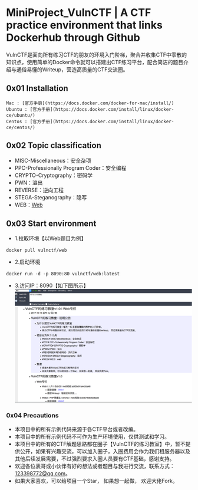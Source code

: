 # MiniProject_VulnCTF | A CTF practice environment that links Dockerhub through Github

VulnCTF是面向所有练习CTF的朋友的环境入门阶梯，聚合并收集CTF中零散的知识点，使用简单的Docker命令就可以搭建出CTF练习平台，配合简洁的题目介绍与通俗易懂的Writeup，营造高质量的CTF交流圈。 

## 0x01 Installation

```Reference documents
Mac : [官方手册](https://docs.docker.com/docker-for-mac/install/)
Ubuntu : [官方手册](https://docs.docker.com/install/linux/docker-ce/ubuntu/)
Centos : [官方手册](https://docs.docker.com/install/linux/docker-ce/centos/)
```

## 0x02 Topic classification 

*   MISC-Miscellaneous：安全杂项
*   PPC-Professionally Program Coder：安全编程
*   CRYPTO-Cryptography：密码学
*   PWN：溢出
*   REVERSE：逆向工程 
*   STEGA-Steganography：隐写 
*   WEB：[Web](./Web)

## 0x03 Start environment

* 1.拉取环境【以Web题目为例】
```     
docker pull vulnctf/web
```
* 2.启动环境
```
docker run -d -p 8090:80 vulnctf/web:latest
```
* 3.访问IP：8090【如下图所示】
![Alt text](9.png)

### 0x04 Precautions

*   本项目中的所有示例代码来源于各CTF平台或者改编。
*   本项目中的所有示例代码不可作为生产环境使用，仅供测试和学习。
*   本项目中的所有的CTF解题思路都在圈子【VulnCTF的练习教室】中，暂不提供公开，如果有兴趣交流，可以加入圈子，入圈费用会作为我们租服务器以及其他后续发展需要，不过强烈要求入圈人员要有CTF基础，感谢支持。
*   欢迎各位表哥或小伙伴有好的想法或者题目与我进行交流，联系方式：123398772@qq.com。
*   如果大家喜欢，可以给项目一个Star， 如果想一起做， 欢迎大佬Fork。

